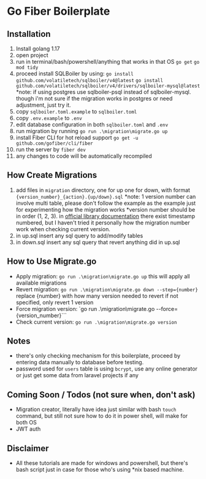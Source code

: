 
  
# Go Fiber Boilerplate    
## Installation
 1. Install golang 1.17
 2. open project
 3. run in terminal/bash/powershell/anything that works in that OS
     `go get` 
     `go mod tidy`
 4. proceed install SQLBoiler by using:
    `go install github.com/volatiletech/sqlboiler/v4@latest`
    `go install github.com/volatiletech/sqlboiler/v4/drivers/sqlboiler-mysql@latest`
    *note: if using postgres use sqlboiler-psql instead of sqlboiler-mysql. though i'm not sure if the migration works in postgres or need adjustment, just try it.
 5. copy `sqlboiler.toml.example` to `sqlboiler.toml` 
 6. copy `.env.example` to `.env`
 7. edit database configuration in both `sqlboiler.toml` and `.env`
 8. run migration by running `go run .\migration\migrate.go up`
 9. install Fiber CLI for hot reload support 
    `go get -u github.com/gofiber/cli/fiber`
 10. run the server by `fiber dev`
 11. any changes to code will be automatically recompiled
## How Create Migrations
1. add files in `migration` directory, one for up one for down, with format `{version_number}_{action}.{up/down}.sql`
   *note: 1 version number can involve multi table, please don't follow the example as the example just for experimenting how the migration works
   *version number should be in order (1, 2, 3). in [official library documentation](https://github.com/golang-migrate/migrate/blob/master/MIGRATIONS.md) there exist timestamp numbered, but I haven't tried it personally how the migration number work when checking current version.
3. in up.sql insert any sql query to add/modify tables
4. in down.sql insert any sql query that revert anything did in up.sql
## How to Use Migrate.go
- Apply migration: `go run .\migration\migrate.go up`
  this will apply all available migrations
- Revert migration: `go run .\migration\migrate.go down --step={number}`
  replace {number} with how many version needed to revert
  if not specified, only revert 1 version
- Force migration version: `go run .\migration\migrate.go --force={version_number}```
- Check current version: `go run .\migration\migrate.go version`
## Notes
 - there's only checking mechanism for this boilerplate, proceed by entering data manually to database before testing.
 - password used for `users` table is using `bcrypt`, use any online generator or just get some data from laravel projects if any
## Coming Soon / Todos (not sure when, don't ask)
- Migration creator, literally have idea just similar with bash `touch` command, but still not sure how to do it in power shell, will make for both OS
- JWT auth
## Disclaimer
- All these tutorials are made for windows and powershell, but there's bash script just in case for those who's using *nix based machine.